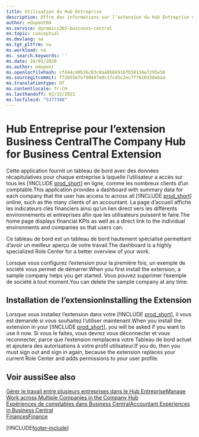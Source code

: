 ```yaml
---
title: Utilisation du Hub Entreprise
description: Offre des informations sur l’extension du Hub Entreprise que vous pouvez utiliser pour gérer votre travail dans plusieurs entreprises dans Business Central.
author: edupont04
ms.service: dynamics365-business-central
ms.topic: conceptual
ms.devlang: na
ms.tgt_pltfrm: na
ms.workload: na
ms. search.keywords: ''
ms.date: 10/01/2020
ms.author: edupont
ms.openlocfilehash: cfd44c40b36c83c8a48b6691bfb50134e7295e56
ms.sourcegitcommit: ff2b55b7e790447e0c1fcd5c2ec7f7610338ebaa
ms.translationtype: HT
ms.contentlocale: fr-CH
ms.lasthandoff: 02/15/2021
ms.locfileid: "5377388"
---
```

# <a name="the-company-hub-for-business-central-extension"></a><span data-ttu-id="a6af8-103">Hub Entreprise pour l’extension Business Central</span><span class="sxs-lookup"><span data-stu-id="a6af8-103">The Company Hub for Business Central Extension</span></span>

<span data-ttu-id="a6af8-104">Cette application fournit un tableau de bord avec des données récapitulatives pour chaque entreprise à laquelle l’utilisateur a accès sur tous les [!INCLUDE [prod_short](includes/prod_short.md)] en ligne, comme les nombreux clients d’un comptable.</span><span class="sxs-lookup"><span data-stu-id="a6af8-104">This application provides a dashboard with summary data for each company that the user has access to across all [!INCLUDE [prod_short](includes/prod_short.md)] online, such as the many clients of an accountant.</span></span> <span data-ttu-id="a6af8-105">La page d’accueil affiche les indicateurs clés financiers ainsi qu’un lien direct vers les différents environnements et entreprises afin que les utilisateurs puissent le faire.</span><span class="sxs-lookup"><span data-stu-id="a6af8-105">The home page displays financial KPIs as well as a direct link to the individual environments and companies so that users can.</span></span>

<span data-ttu-id="a6af8-106">Ce tableau de bord est un tableau de bord hautement spécialisé permettant d’avoir un meilleur aperçu de votre travail.</span><span class="sxs-lookup"><span data-stu-id="a6af8-106">The dashboard is a highly specialized Role Center for a better overview of your work.</span></span>

<span data-ttu-id="a6af8-107">Lorsque vous configurez l’extension pour la première fois, un exemple de société vous permet de démarrer.</span><span class="sxs-lookup"><span data-stu-id="a6af8-107">When you first install the extension, a sample company helps you get started.</span></span> <span data-ttu-id="a6af8-108">Vous pouvez supprimer l’exemple de société à tout moment.</span><span class="sxs-lookup"><span data-stu-id="a6af8-108">You can delete the sample company at any time.</span></span>

## <a name="installing-the-extension"></a><span data-ttu-id="a6af8-109">Installation de l’extension</span><span class="sxs-lookup"><span data-stu-id="a6af8-109">Installing the Extension</span></span>

<span data-ttu-id="a6af8-110">Lorsque vous installez l’extension dans votre [!INCLUDE [prod_short](includes/prod_short.md)], il vous est demandé si vous souhaitez l’utiliser maintenant.</span><span class="sxs-lookup"><span data-stu-id="a6af8-110">When you install the extension in your [!INCLUDE [prod_short](includes/prod_short.md)], you will be asked if you want to use it now.</span></span> <span data-ttu-id="a6af8-111">Si vous le faites, vous devrez vous déconnecter et vous reconnecter, parce que l’extension remplacera votre Tableau de bord actuel et ajoutera des autorisations à votre profil utilisateur.</span><span class="sxs-lookup"><span data-stu-id="a6af8-111">If you do, then you must sign out and sign in again, because the extension replaces your current Role Center and adds permissions to your user profile.</span></span>

## <a name="see-also"></a><span data-ttu-id="a6af8-112">Voir aussi</span><span class="sxs-lookup"><span data-stu-id="a6af8-112">See also</span></span>

[<span data-ttu-id="a6af8-113">Gérer le travail entre plusieurs entreprises dans le Hub Entreprise</span><span class="sxs-lookup"><span data-stu-id="a6af8-113">Manage Work across Multiple Companies in the Company Hub</span></span>](company-hub.md)  
[<span data-ttu-id="a6af8-114">Expériences de comptables dans Business Central</span><span class="sxs-lookup"><span data-stu-id="a6af8-114">Accountant Experiences in Business Central </span></span>](finance-accounting.md)  
[<span data-ttu-id="a6af8-115">Finances</span><span class="sxs-lookup"><span data-stu-id="a6af8-115">Finance</span></span>](finance.md)  


[!INCLUDE[footer-include](includes/footer-banner.md)]